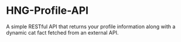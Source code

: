 # HNG-Profile-API
A simple RESTful API that returns your profile information along with a dynamic cat fact fetched from an external API.
